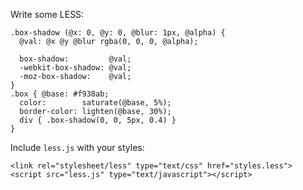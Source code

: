 Write some LESS:

    .box-shadow (@x: 0, @y: 0, @blur: 1px, @alpha) {
      @val: @x @y @blur rgba(0, 0, 0, @alpha);

      box-shadow:         @val;
      -webkit-box-shadow: @val;
      -moz-box-shadow:    @val;
    }
    .box { @base: #f938ab;
      color:        saturate(@base, 5%);
      border-color: lighten(@base, 30%);
      div { .box-shadow(0, 0, 5px, 0.4) }
    }

Include `less.js` with your styles:

    <link rel="stylesheet/less" type="text/css" href="styles.less">
    <script src="less.js" type="text/javascript"></script>



